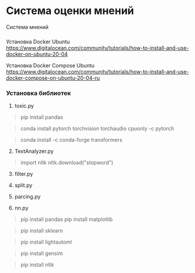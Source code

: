 # Система оценки мнений
Система мнений

###
Установка Docker Ubuntu
https://www.digitalocean.com/community/tutorials/how-to-install-and-use-docker-on-ubuntu-20-04

Установка Docker Compose Ubuntu
https://www.digitalocean.com/community/tutorials/how-to-install-and-use-docker-compose-on-ubuntu-20-04-ru
### Установка библиотек

1. toxic.py

> pip install pandas 

> conda install pytorch torchvision torchaudio cpuonly -c pytorch

> conda install -c conda-forge transformers

2. TextAnalyzer.py
> import nltk
> nltk.download("stopword")

3. filter.py

4. split.py

5. parcing.py

6. nn.py
> pip install pandas 
> pip install matplotlib

> pip install sklearn

> pip install lightautoml

> pip install gensim

> pip install nltk

